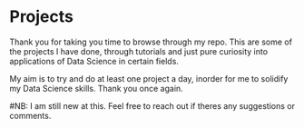 # Projects

Thank you for taking you time to browse through my repo. This are some of the projects I have done, through tutorials and just pure curiosity into applications of Data Science in certain fields.

My aim is to try and do at least one project a day, inorder for me to solidify my Data Science skills. Thank you once again.

#NB: I am still new at this. Feel free to reach out if theres any suggestions or comments.
